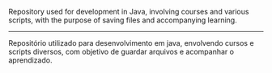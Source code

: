 Repository used for development in Java, involving courses and various scripts, with the purpose of saving files and accompanying learning.

----

Repositório utilizado para desenvolvimento em java, envolvendo cursos e scripts diversos, com objetivo de guardar arquivos e acompanhar o aprendizado.

